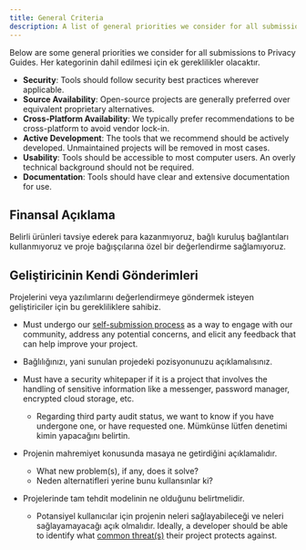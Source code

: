 ```yaml
---
title: General Criteria
description: A list of general priorities we consider for all submissions to Privacy Guides.
---
```


Below are some general priorities we consider for all submissions to Privacy Guides. Her kategorinin dahil edilmesi için ek gereklilikler olacaktır.

- **Security**: Tools should follow security best practices wherever applicable.
- **Source Availability**: Open-source projects are generally preferred over equivalent proprietary alternatives.
- **Cross-Platform Availability**: We typically prefer recommendations to be cross-platform to avoid vendor lock-in.
- **Active Development**: The tools that we recommend should be actively developed. Unmaintained projects will be removed in most cases.
- **Usability**: Tools should be accessible to most computer users. An overly technical background should not be required.
- **Documentation**: Tools should have clear and extensive documentation for use.

## Finansal Açıklama

Belirli ürünleri tavsiye ederek para kazanmıyoruz, bağlı kuruluş bağlantıları kullanmıyoruz ve proje bağışçılarına özel bir değerlendirme sağlamıyoruz.

## Geliştiricinin Kendi Gönderimleri

Projelerini veya yazılımlarını değerlendirmeye göndermek isteyen geliştiriciler için bu gerekliliklere sahibiz.

- Must undergo our [self-submission process](https://discuss.privacyguides.net/t/about-the-project-showcase-category/114) as a way to engage with our community, address any potential concerns, and elicit any feedback that can help improve your project.

- Bağlılığınızı, yani sunulan projedeki pozisyonunuzu açıklamalısınız.

- Must have a security whitepaper if it is a project that involves the handling of sensitive information like a messenger, password manager, encrypted cloud storage, etc.
    - Regarding third party audit status, we want to know if you have undergone one, or have requested one. Mümkünse lütfen denetimi kimin yapacağını belirtin.

- Projenin mahremiyet konusunda masaya ne getirdiğini açıklamalıdır.
    - What new problem(s), if any, does it solve?
    - Neden alternatifleri yerine bunu kullansınlar ki?

- Projelerinde tam tehdit modelinin ne olduğunu belirtmelidir.
    - Potansiyel kullanıcılar için projenin neleri sağlayabileceği ve neleri sağlayamayacağı açık olmalıdır. Ideally, a developer should be able to identify what [common threat(s)](../basics/common-threats.md) their project protects against.
